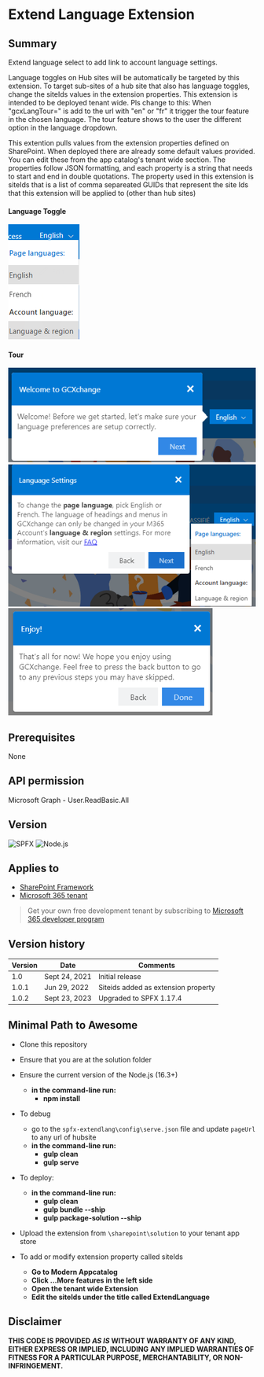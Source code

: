 # Extend Language Extension

## Summary

Extend language select to add link to account language settings.

Language toggles on Hub sites will be automatically be targeted by this extension. To target sub-sites of a hub site that also has language toggles, change the siteIds values in the extension properties. This extension is intended to be deployed tenant wide. Pls change to this: When "gcxLangTour=" is add to the url with "en" or "fr" it trigger the tour feature in the chosen language. The tour feature shows to the user the different option in the language dropdown.

This extention pulls values from the extension properties defined on SharePoint. When deployed there are already some default values provided. You can edit these from the app catalog's tenant wide section. The properties follow JSON formatting, and each property is a string that needs to start and end in double quotations. The property used in this extension is siteIds that is a list of comma separeated GUIDs that represent the site Ids that this extension will be applied to (other than hub sites)

#### Language Toggle
![Language Toggle Preview](sharepoint/assets/lang-ext.png)
#### Tour
![Preview of Tour](sharepoint/assets/lng-ext-tour1.png)
![Preview of Tour](sharepoint/assets/lng-ext-tour2.png)
![Preview of Tour](sharepoint/assets/lng-ext-tour3.png)

## Prerequisites
None
## API permission
Microsoft Graph - User.ReadBasic.All
## Version 
![SPFX](https://img.shields.io/badge/SPFX-1.17.4-green.svg)
![Node.js](https://img.shields.io/badge/Node.js-v16.3+-green.svg)

## Applies to

- [SharePoint Framework](https://aka.ms/spfx)
- [Microsoft 365 tenant](https://docs.microsoft.com/en-us/sharepoint/dev/spfx/set-up-your-developer-tenant)

> Get your own free development tenant by subscribing to [Microsoft 365 developer program](http://aka.ms/o365devprogram)

## Version history

Version|Date|Comments
-------|----|--------
1.0|Sept 24, 2021|Initial release
1.0.1  | Jun 29, 2022 | Siteids added as extension property
1.0.2  | Sept 23, 2023 | Upgraded to SPFX 1.17.4

## Minimal Path to Awesome
- Clone this repository
- Ensure that you are at the solution folder
- Ensure the current version of the Node.js (16.3+)
  - **in the command-line run:**
    - **npm install**
- To debug
  - go to the `spfx-extendlang\config\serve.json` file and update `pageUrl` to any url of hubsite
  - **in the command-line run:**
    - **gulp clean**
    - **gulp serve**
- To deploy: 
  - **in the command-line run:**
    - **gulp clean**
    - **gulp bundle --ship**
    - **gulp package-solution --ship**

- Upload the extension from `\sharepoint\solution` to your tenant app store
- To add or modify extension property called siteIds
  - **Go to Modern Appcatalog**
  - **Click ...More features in the left side**
  - **Open the tenant wide Extension**
  - **Edit the siteIds under the title called ExtendLanguage**

## Disclaimer

**THIS CODE IS PROVIDED *AS IS* WITHOUT WARRANTY OF ANY KIND, EITHER EXPRESS OR IMPLIED, INCLUDING ANY IMPLIED WARRANTIES OF FITNESS FOR A PARTICULAR PURPOSE, MERCHANTABILITY, OR NON-INFRINGEMENT.**